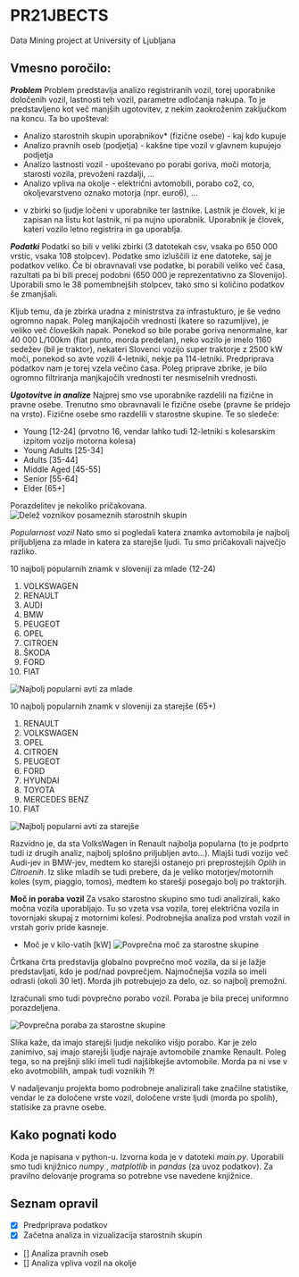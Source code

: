 # PR21JBECTS
Data Mining project at University of Ljubljana

## Vmesno poročilo:
**_Problem_**
Problem predstavlja analizo registriranih vozil, torej uporabnike določenih vozil, lastnosti teh vozil, parametre odločanja nakupa.
To je predstavljeno kot več manjših ugotovitev, z nekim zaokroženim zaključkom na koncu. Ta bo upošteval:
- Analizo starostnih skupin uporabnikov* (fizične osebe) - kaj kdo kupuje
- Analizo pravnih oseb (podjetja) - kakšne tipe vozil v glavnem kupujejo podjetja
- Analizo lastnosti vozil  - upoštevano po porabi goriva, moči motorja, starosti vozila, prevoženi razdalji, ...
- Analizo vpliva na okolje - električni avtomobili, porabo co2, co, okoljevarstveno oznako motorja (npr. euro6), ...

* v zbirki so ljudje ločeni v uporabnike ter lastnike. Lastnik je človek, ki je zapisan na listu kot lastnik, ni pa nujno uporabnik. Uporabnik je človek, kateri vozilo letno registrira in ga uporablja.

**_Podatki_**
Podatki so bili v veliki zbirki (3 datotekah csv, vsaka po 650 000 vrstic, vsaka 108 stolpcev).
Podatke smo izluščili iz ene datoteke, saj je podatkov veliko. Če bi obravnavali vse podatke, bi porabili veliko več časa, razultati pa bi bili precej podobni (650 000 je reprezentativno za Slovenijo).
Uporabili smo le 38 pomembnejših stolpcev, tako smo si količino podatkov še zmanjšali.

Kljub temu, da je zbirka uradna z ministrstva za infrastukturo, je še vedno ogromno napak. Poleg manjkajočih vrednosti (katere so razumljive), je veliko več človeških napak.
Ponekod so bile porabe goriva nenormalne, kar 40 000 L/100km (fiat punto, morda predelan), neko vozilo je imelo 1160 sedežev (bil je traktor), nekateri Slovenci vozijo super traktorje z 2500 kW moči, ponekod so avte vozili  4-letniki, nekje pa 114-letniki.
Predpriprava podatkov nam je torej vzela večino časa. Poleg priprave zbrike, je bilo ogromno filtriranja manjkajočih vrednosti ter nesmiselnih vrednosti.

**_Ugotovitve in analize_**
Najprej smo vse uporabnike razdelili na fizične in pravne osebe. Trenutno smo obravnavali le fizične osebe (pravne še pridejo na vrsto).
Fizične osebe smo razdelili v starostne skupine. Te so sledeče:
- Young [12-24] (prvotno 16, vendar lahko tudi 12-letniki s kolesarskim izpitom vozijo motorna kolesa)
- Young Adults [25-34]
- Adults [35-44]
- Middle Aged [45-55]
- Senior [55-64]
- Elder [65+]

Porazdelitev je nekoliko pričakovana.
![Delež voznikov posameznih starostnih skupin](/img/vozniki_starostne_skupine.png)

_Popularnost vozil_
Nato smo si pogledali katera znamka avtomobila je najbolj priljubljena za mlade  in katera za starejše ljudi. Tu smo pričakovali največjo razliko.

10 najbolj popularnih znamk v sloveniji za mlade (12-24)
1. VOLKSWAGEN
2. RENAULT
3. AUDI
4. BMW
5. PEUGEOT
6. OPEL
7. CITROEN
8. ŠKODA
9. FORD
10. FIAT

![Najbolj popularni avti za mlade](/img/delez_vozil_mladi.png)

10 najbolj popularnih znamk v sloveniji za starejše (65+)
1. RENAULT
2. VOLKSWAGEN
3. OPEL
4. CITROEN
5. PEUGEOT
6. FORD
7. HYUNDAI
8. TOYOTA
9. MERCEDES BENZ
10. FIAT

![Najbolj popularni avti za starejše](/img/delez_vozil_stari.png)

Razvidno je, da sta VolksWagen in Renault najbolja popularna (to je podprto tudi iz drugih analiz, najbolj splošno priljubljen avto...).
Mlajši tudi vozijo več Audi-jev in BMW-jev, medtem ko starejši ostanejo pri preprostejših *Oplih* in *Citroenih*.
Iz slike mladih se tudi prebere, da je veliko motorjev/motornih koles (sym, piaggio, tomos), medtem ko starešji posegajo bolj po traktorjih.

**Moč in poraba vozil**
Za vsako starostno skupino smo tudi analizirali, kako močna vozila uporabljajo.
Tu so vzeta vsa vozila, torej električna vozila in tovornjaki skupaj z motornimi kolesi. Podrobnejša analiza pod vrstah vozil in vrstah goriv pride kasneje.

* Moč je v kilo-vatih [kW]
![Povprečna moč za starostne skupine](/img/moc_starostne_skupine.png)

Črtkana črta predstavlja globalno povprečno moč vozila, da si je lažje predstavljati, kdo je pod/nad povprečjem.
Najmočnejša vozila so imeli odrasli (okoli 30 let). Morda jih potrebujejo za delo, oz. so najbolj premožni.

Izračunali smo tudi povprečno porabo vozil. Poraba je bila precej uniformno porazdeljena. 

![Povprečna poraba za starostne skupine](/img/poraba_starostne_skupine.png)

Slika kaže, da imajo starejši ljudje nekoliko višjo porabo.
Kar je zelo zanimivo, saj imajo starejši ljudje najraje avtomobile znamke Renault.
Poleg tega, so na prejšnji sliki imeli tudi najšibkejše avtomobile.
Morda pa ni vse v eko avotmobilih, ampak tudi voznikih ?!


V nadaljevanju projekta  bomo podrobneje analizirali take značilne statistike, vendar le za določene vrste vozil, določene vrste ljudi (morda po spolih), statisike za pravne osebe.

## Kako pognati kodo
Koda je napisana v python-u. Izvorna koda je v datoteki *main.py*.
Uporabili smo tudi knjižnico *numpy* , *matplotlib* in *pandas* (za uvoz podatkov).
Za pravilno delovanje programa so potrebne vse navedene knjižnice.

## Seznam opravil
- [x] Predpriprava podatkov
- [x] Začetna analiza in vizualizacija starostnih skupin
- [] Analiza pravnih oseb
- [] Analiza vpliva vozil na okolje











